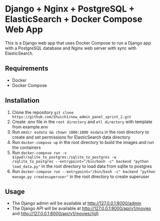 Django + Nginx + PostgreSQL + ElasticSearch + Docker Compose Web App
===============================================
This is a Django web app that uses Docker Compose to run a Django app with a PostgreSQL database and Nginx web server with sync with ElasticSearch.

## Requirements
- Docker
- Docker Compose

## Installation
1. Clone the repository `git clone https://github.com/Shuich1/new_admin_panel_sprint_2.git`
2. Create .env file in the `root directory` and `etl directory` with template from example.env
3. Run `mkdir esdata && chown 1000:1000 esdata` in the root directory to create and set permissions for ElasticSearch data directory
4. Run `docker-compose up` in the root directory to build the images and run the containers
5. Run `docker-compose run -v $(pwd)/sqlite_to_postgres:/sqlite_to_postgres -w /sqlite_to_postgres --entrypoint="/bin/bash -c" backend "python load_data.py"` in the root directory to load data from sqlite to postgres
6. Run `docker-compose run --entrypoint="/bin/bash -c" backend "python manage.py createsuperuser"` in the root directory to create superuser

## Usage
- The Django admin will be available at http://127.0.0.1:8000/admin
- The Django API will be available at http://127.0.0.1:8000/api/v1/movies and http://127.0.0.1:8000/api/v1/movies/{id}
